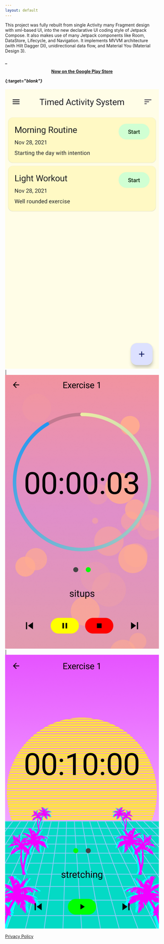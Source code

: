 ```yaml
---
layout: default
---
```


This project was fully rebuilt from single Activity many Fragment design with xml-based UI, into the new declarative UI coding style of Jetpack Compose. It also makes use of many Jetpack components like Room, DataStore, Lifecycle, and Navigation. It implements MVVM architecture (with Hilt Dagger DI), unidirectional data flow, and Material You (Material Design 3).


#### _[<p align="center">Now on the Google Play Store</p>](https://play.google.com/store/apps/details?id=com.augustbyrne.tas){:target="_blank"}_


![front_app_page](app_front_page.png) | ![timer_page_1](app_timer_page1.png) | ![timer_page_2](app_timer_page2.png)

[Privacy Policy](privacy-policy.md)
